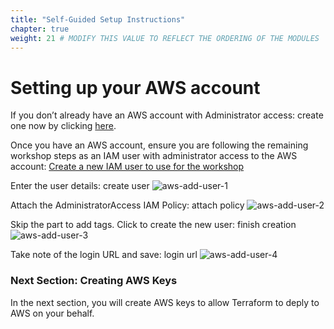 ```yaml
---
title: "Self-Guided Setup Instructions"
chapter: true
weight: 21 # MODIFY THIS VALUE TO REFLECT THE ORDERING OF THE MODULES
---
```


# Setting up your AWS account <!-- MODIFY THIS HEADING -->

If you don’t already have an AWS account with Administrator access: create one now by clicking <a href="https://aws.amazon.com/getting-started/">here</a>.

Once you have an AWS account, ensure you are following the remaining workshop steps as an IAM user with administrator access to the AWS account: <a href="https://console.aws.amazon.com/iam/home?#/users$new">Create a new IAM user to use for the workshop</a>

Enter the user details: create user
![aws-add-user-1](/images/aws-add-user-1.png)

Attach the AdministratorAccess IAM Policy: attach policy
![aws-add-user-2](/images/aws-add-user-2.png)

Skip the part to add tags.  Click to create the new user: finish creation
![aws-add-user-3](/images/aws-add-user-3.png)

Take note of the login URL and save: login url
![aws-add-user-4](/images/aws-add-user-4.png)

### Next Section: Creating AWS Keys
In the next section, you will create AWS keys to allow Terraform to deply to AWS on your behalf.

